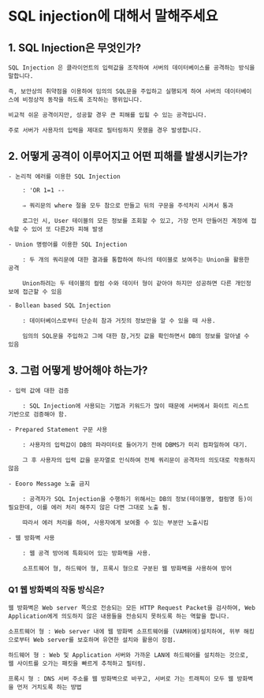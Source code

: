 # SQL injection에 대해서 말해주세요

## 1. SQL Injection은 무엇인가?

    SQL Injection 은 클라이언트의 입력값을 조작하여 서버의 데이터베이스를 공격하는 방식을 말합니다.

    즉, 보안상의 취약점을 이용하여 임의의 SQL문을 주입하고 실행되게 하여 서버의 데이터베이스에 비정상적 동작을 하도록 조작하는 행위입니다.

    비교적 쉬운 공격이지만, 성공할 경우 큰 피해를 입힐 수 있는 공격입니다.

    주로 서버가 사용자의 입력을 제대로 필터링하지 못했을 경우 발생합니다.

## 2. 어떻게 공격이 이루어지고 어떤 피해를 발생시키는가?
    - 논리적 에러를 이용한 SQL Injection

        : 'OR 1=1 -- 

        ⇒ 쿼리문의 where 절을 모두 참으로 만들고 뒤의 구문을 주석처리 시켜서 통과

        로그인 시, User 테이블의 모든 정보를 조회할 수 있고, 가장 먼저 만들어진 계정에 접속할 수 있어 또 다른2차 피해 발생

    - Union 명령어를 이용한 SQL Injection

        : 두 개의 쿼리문에 대한 결과를 통합하여 하나의 테이블로 보여주는 Union을 활용한 공격

        Union하려는 두 테이블의 컬럼 수와 데이터 형이 같아야 하지만 성공하면 다른 개인정보에 접근할 수 있음

    - Bollean based SQL Injection

        : 데이터베이스로부터 단순히 참과 거짓의 정보만을 알 수 있을 때 사용.

        임의의 SQL문을 주입하고 그에 대한 참,거짓 값을 확인하면서 DB의 정보를 알아낼 수 있음

## 3. 그럼 어떻게 방어해야 하는가?
    - 입력 값에 대한 검증

        : SQL Injection에 사용되는 기법과 키워드가 많이 때문에 서버에서 화이트 리스트 기반으로 검증해야 함.

    - Prepared Statement 구문 사용

        : 사용자의 입력갑이 DB의 파라미터로 들어가기 전에 DBMS가 미리 컴파일하여 대기.

        그 후 사용자의 입력 값을 문자열로 인식하여 전체 쿼리문이 공격자의 의도대로 작동하지 않음

    - Eooro Message 노출 금지

        : 공격자가 SQL Injection을 수행하기 위해서는 DB의 정보(테이블명, 컬럼명 등)이 필요한데, 이를 에러 처리 해주지 않은 다면 그대로 노출 됨.

        따라서 에러 처리를 하여, 사용자에게 보여줄 수 있는 부분만 노출시킴

    - 웹 방화벽 사용

        : 웹 공격 방어에 특화되어 있는 방화멱을 사용.

        소프트웨어 형, 하드웨어 형, 프록시 형으로 구분된 웹 방화벽을 사용하여 방어




### Q1 웹 방화벽의 작동 방식은?
    웹 방화벽은 Web server 쪽으로 전송되는 모든 HTTP Request Packet을 검사하여, Web Application에게 의도하지 않은 내용들을 전송되지 못하도록 하는 역할을 합니다.

    소프트웨어 형 : Web server 내에 웹 방화벽 소프트웨어를 (VAM위에)설치하여, 위부 해킹으로부터 Web server를 보호하며 유연한 설치와 활용이 장점.

    하드웨어 형 : Web 및 Application 서버와 가까운 LAN에 하드웨어를 설치하는 것으로, 웹 사이트를 오가는 패킷을 빠르게 추적하고 필터링.

    프록시 형 : DNS 서버 주소를 웹 방화벽으로 바꾸고, 서버로 가는 트래픽이 모두 웹 방화벽을 먼저 거치도록 하는 방법
    